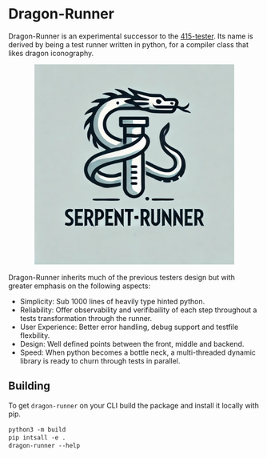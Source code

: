 # Dragon-Runner

Dragon-Runner is an experimental successor to the [415-tester](https://github.com/cmput415/Tester). Its name is derived by being a test runner written in python, for a compiler class that likes dragon iconography.

<p align="center">
  <img src="/docs/logo-bg.png" alt="Alt text for the image", width=400>
</p>

Dragon-Runner inherits much of the previous testers design but with greater emphasis on the following aspects:

* Simplicity: Sub 1000 lines of heavily type hinted python.
* Reliability: Offer observability and verifibaility of each step throughout a tests transformation through the runner.
* User Experience: Better error handling, debug support and testfile flexbility.
* Design: Well defined points between the front, middle and backend.
* Speed: When python becomes a bottle neck, a multi-threaded dynamic library is ready to churn through tests in parallel.

## Building 

To get `dragon-runner` on your CLI build the package and install it locally with pip.
```
python3 -m build
pip intsall -e .
dragon-runner --help
```

